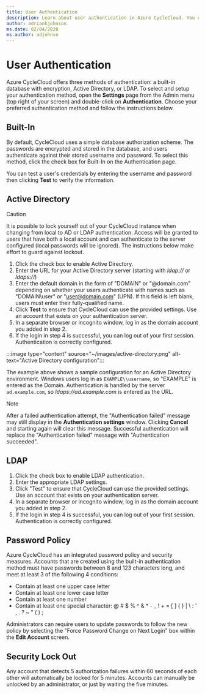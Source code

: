 ```yaml
---
title: User Authentication
description: Learn about user authentication in Azure CycleCloud. You can authenticate using a built-in database with encryption, Azure AD, or LDAP.
author: adriankjohnson
ms.date: 02/04/2020
ms.author: adjohnso
---
```


# User Authentication

Azure CycleCloud offers three methods of authentication: a built-in database with encryption, Active Directory, or LDAP. To select and setup your authentication method, open the **Settings** page from the Admin menu (top right of your screen) and double-click on **Authentication**. Choose your preferred authentication method and follow the instructions below.

## Built-In

By default, CycleCloud uses a simple database authorization scheme. The passwords are encrypted and stored in the database, and users authenticate against their stored username and password. To select this method, click the check box for Built-In on the Authentication page.

You can test a user's credentials by entering the username and password then clicking **Test** to verify the information.

## Active Directory

> [!CAUTION]
> It is possible to lock yourself out of your CycleCloud instance when changing from local to AD or LDAP authentication. Access will be granted to users that have both a local account and can authenticate to the server configured (local passwords will be ignored). The instructions below make effort to guard against lockout.

1. Click the check box to enable Active Directory.
2. Enter the URL for your Active Directory server (starting with _ldap://_ or _ldaps://_)
3. Enter the default domain in the form of "DOMAIN" or "@domain.com" depending on whether your users authenticate with names such as "DOMAIN\user" or "user@domain.com" (UPN). If this field is left blank, users must enter their fully-qualified name.
4. Click **Test** to ensure that CycleCloud can use the provided settings. Use an account that exists on your authentication server.
5. In a separate browser or incognito window, log in as the domain account you added in step 2.
6. If the login in step 4 is successful, you can log out of your first session. Authentication is correctly configured.

:::image type="content" source="~/images/active-directory.png" alt-text="Active Directory configuration":::

The example above shows a sample configuration for an Active Directory environment. Windows users
log in as `EXAMPLE\\username`, so "EXAMPLE" is entered as the Domain. Authentication is handled by
the server `ad.example.com`, so _ldaps://ad.example.com_ is entered as the URL.

> [!NOTE]
> After a failed authentication attempt, the "Authentication failed" message may still display in the **Authentication settings** window. Clicking **Cancel** and starting again will clear this message. Successful authentication will replace the "Authentication failed" message with "Authentication succeeded".

## LDAP

1. Click the check box to enable LDAP authentication.
2. Enter the appropriate LDAP settings.
3. Click "Test" to ensure that CycleCloud can use the provided settings. Use an account that exists on your authentication server.
4. In a separate browser or incognito window, log in as the domain account you added in step 2.
5. If the login in step 4 is successful, you can log out of your first session. Authentication is correctly configured.

## Password Policy

Azure CycleCloud has an integrated password policy and security measures. Accounts that are created using the built-in authentication method must have passwords between 8 and 123 characters long, and meet at least 3 of the following 4 conditions:

* Contain at least one upper case letter
* Contain at least one lower case letter
* Contain at least one number
* Contain at least one special character: @ # $ % ^ & * - _ ! + = [ ] { } | \ : ' , . ?  ~ \" ( ) ;

Administrators can require users to update passwords to follow the new policy by selecting the "Force Password Change on Next Login" box within the **Edit Account** screen.

## Security Lock Out

Any account that detects 5 authorization failures within 60 seconds of each other will automatically be locked for 5 minutes. Accounts can manually be unlocked by an administrator, or just by waiting the five minutes.
